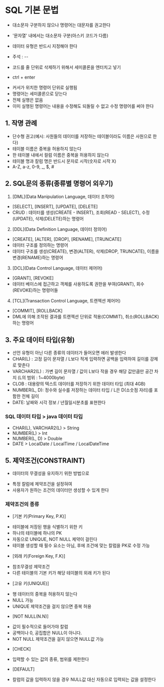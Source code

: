 # SQL 기본 문법
- 대소문자 구분하지 않으나 명령어는 대문자를 권고한다
- '문자열' 내에서는 대소문자 구분(아스키 코드가 다름)
- 데이터 유형은 반드시 지정해야 한다
- 주석 :  --
- 코드를 줄 단위로 삭제하기 위해서 세미콜론을 엔터치고 넣기

- ctrl + enter
+ 커서가 위치한 명령어 단위로 실행됨
+ 명령어는 세미콜론으로 닫는다
+ 전체 실행은 없음
+ 이미 실행된 명령어는 내용을 수정해도 되돌릴 수 없고 수정 명령어를 써야 한다

## 1. 작명 관례
- 단수형 권고(예시: 사원들의 데이터를 저장하는 테이블이라도 이름은 사원으로 한다)
- 테이블 이름은 중복을 허용하지 않는다
- 한 테이블 내에서 컬럼 이름은 중복을 허용하지 않는다
- 테이블 명과 칼럼 명은 반드시 문자로 시작(숫자로 시작 X)
- A-Z, a-z, 0-9, _, $, #

## 2. SQL문의 종류(종류별 명령어 외우기)
1. [DML](Data Manipulation Language, 데이터 조작어)
- [SELECT], [INSERT], [UPDATE], [DELETE]
- CRUD : 데이터를 생성(CREATE - INSERT), 조회(READ - SELECT), 수정(UPDATE), 삭제(DELETE)하는 명령어
2. [DDL](Data Definition Language, 데이터 정의어)
- [CREATE], [ALTER], [DROP], [RENAME], [TRUNCATE]
- 데이터 구조를 정의하는 명령어
- 데이터 구조를 생성(CREATE), 변경(ALTER), 삭제(DROP, TRUNCATE), 이름을 변경(RENAME)하는 명령어
3. [DCL](Data Control Language, 데이터 제어어)
- [GRANT], [REVOKE]
- 데이터 베이스에 접근하고 객체를 사용하도록 권한을 부여(GRANT), 회수(REVOKE)하는 명령어들
4. [TCL](Transaction Control Language, 트랜젝션 제어어)
- [COMMIT], [ROLLBACK]
- DML에 의해 조작된 결과를 트랜젝션 단위로 적용(COMMIT), 취소(ROLLBACK)하는 명령어

## 3. 주요 데이터 타입(유형)
- 선언 유형이 아닌 다른 종류의 데이터가 들어오면 에러 발생한다
- CHAR(L) : 고정 길이 문자열 / L보다 적게 입력하면 공백을 입력하여 길이를 강제로 맞춘다
- VARCHAR2(L) : 가변 길이 문자열 / 값이 L보다 작을 경우 해당 값만큼만 공간 차지 (L의 범위 : 1~4000byte)
- CLOB : 대용량의 텍스트 데이터를 저장하기 위한 데이터 타입 (최대 4GB)
- NUMBER(L, D): 정수와 실수를 저장하는 데이터 타입 / L은 D(소숫점 자리)를 포함한 전체 길이
- DATE: 날짜와 시각 정보 / 년월일시분초를 표현한다
### SQL 데이터 타입 > java 데이터 타입
- CHAR(L), VARCHAR2(L) > String
- NUMBER(L) > Int
- NUMBER(L, D) > Double
- DATE > LocalDate / LocalTime / LocalDateTime

## 5. 제약조건(CONSTRAINT)
- 데이터의 무결성을 유지하기 위한 방법으로
+ 특정 칼럼에 제약조건을 설정혀여
+ 사용자가 원하는 조건의 데이터만 생성할 수 있게 한다
### 제약조건의 종류
- [기본 키(Primary Key, P.K)]
+ 테이블에 저장된 행을 식별하기 위한 키
+ 하나의 테이블에 하나의 PK
+ 자동으로 UNIQUE, NOT NULL 제약이 걸린다
+ 테이블 생성할 때 필수 요소는 아님, 후에 조건에 맞는 칼럼을 PK로 수정 가능
- [외래 키(Foreign Key, F.K)]
+ 참조무결성 제약조건
+ 다른 테이블의 기본 키가 해당 테이블의 외래 키가 된다
- [고유 키(UNIQUE)]
+ 행 데이터의 중복을 허용하지 않는다
+ NULL 가능
+ UNIQUE 제약조건을 걸지 않으면 중복 허용
- [NOT NULL(N.N)]
+ 값이 필수적으로 들어가야 칼럼
+ 공백이나 0, 공집합은 NULL이 아니다.
+ NOT NULL 제약조건을 걸지 않으면 NULL값 가능
- [CHECK]
+ 입력할 수 있는 값의 종류, 범위를 제한한다
- [DEFAULT]
+ 칼럼의 값을 입력하지 않을 경우 NULL값 대신 자동으로 입력되는 값을 설정한다
